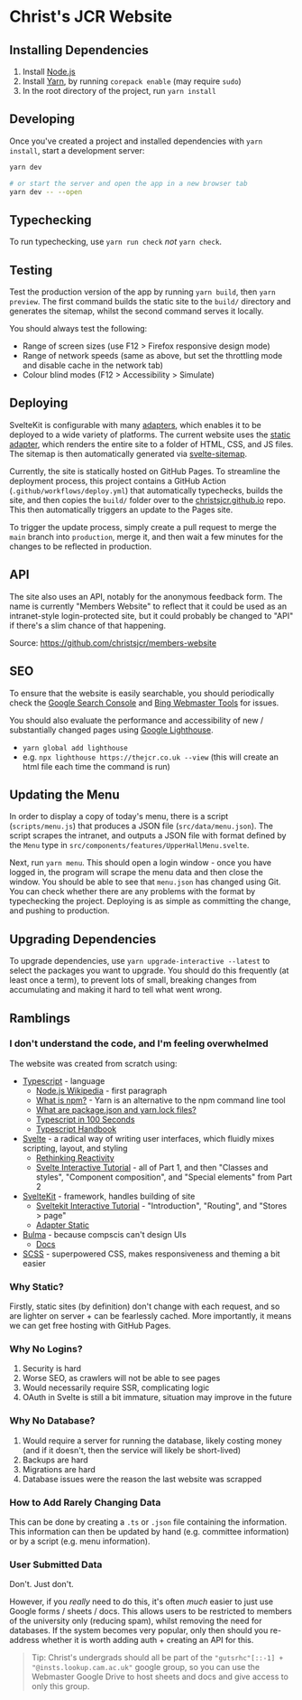 # Christ's JCR Website

## Installing Dependencies

1. Install [Node.js](https://nodejs.org/en/download/)
2. Install [Yarn](https://yarnpkg.com/getting-started/install), by running `corepack enable` (may require `sudo`)
3. In the root directory of the project, run `yarn install`

## Developing

Once you've created a project and installed dependencies with `yarn install`, start a development server:

```bash
yarn dev

# or start the server and open the app in a new browser tab
yarn dev -- --open
```

## Typechecking

To run typechecking, use `yarn run check` *not* `yarn check`.

## Testing

Test the production version of the app by running `yarn build`, then `yarn preview`. The first command builds the static site to the `build/` directory and generates the sitemap, whilst the second command serves it locally.

You should always test the following:
 - Range of screen sizes (use F12 > Firefox responsive design mode)
 - Range of network speeds (same as above, but set the throttling mode and disable cache in the network tab)
 - Colour blind modes (F12 > Accessibility > Simulate)

## Deploying

SvelteKit is configurable with many [adapters](https://kit.svelte.dev/docs/adapters), which enables it to be deployed to a wide variety of platforms. The current website uses the [static adapter](https://github.com/sveltejs/kit/tree/master/packages/adapter-static), which renders the entire site to a folder of HTML, CSS, and JS files. The sitemap is then automatically generated via [svelte-sitemap](https://github.com/bartholomej/svelte-sitemap).

Currently, the site is statically hosted on GitHub Pages. To streamline the deployment process, this project contains a GitHub Action (`.github/workflows/deploy.yml`) that automatically typechecks, builds the site, and then copies the `build/` folder over to the [christsjcr.github.io](https://github.com/christsjcr/christsjcr.github.io) repo. This then automatically triggers an update to the Pages site.

To trigger the update process, simply create a pull request to merge the `main` branch into `production`, merge it, and then wait a few minutes for the changes to be reflected in production. 

## API

The site also uses an API, notably for the anonymous feedback form. The name is currently "Members Website" to reflect that it could be used as an intranet-style login-protected site, but it could probably be changed to "API" if there's a slim chance of that happening.

Source: https://github.com/christsjcr/members-website

## SEO

To ensure that the website is easily searchable, you should periodically check the [Google Search Console](https://search.google.com/search-console?resource_id=sc-domain%3Athejcr.co.uk) and [Bing Webmaster Tools](https://www.bing.com/webmasters) for issues.

You should also evaluate the performance and accessibility of new / substantially changed pages using [Google Lighthouse](https://en.wikipedia.org/wiki/Google_Lighthouse).
 - `yarn global add lighthouse`
 - e.g. `npx lighthouse https://thejcr.co.uk --view` (this will create an html file each time the command is run)

## Updating the Menu

In order to display a copy of today's menu, there is a script (`scripts/menu.js`) that produces a JSON file (`src/data/menu.json`). The script scrapes the intranet, and outputs a JSON file with format defined by the `Menu` type in `src/components/features/UpperHallMenu.svelte`.

Next, run `yarn menu`. This should open a login window - once you have logged in, the program will scrape the menu data and then close the window. You should be able to see that `menu.json` has changed using Git. You can check whether there are any problems with the format by typechecking the project. Deploying is as simple as committing the change, and pushing to production.

## Upgrading Dependencies

To upgrade dependencies, use `yarn upgrade-interactive --latest` to select the packages you want to upgrade. You should do this frequently (at least once a term), to prevent lots of small, breaking changes from accumulating and making it hard to tell what went wrong.

## Ramblings

### I don't understand the code, and I'm feeling overwhelmed

The website was created from scratch using:
 - [Typescript](https://www.typescriptlang.org/) - language
   - [Node.js Wikipedia](https://en.wikipedia.org/wiki/Node.js) - first paragraph
   - [What is npm?](https://www.youtube.com/watch?v=ZNbFagCBlwo) - Yarn is an alternative to the npm command line tool
   - [What are package.json and yarn.lock files?](https://stackoverflow.com/questions/51203500/difference-between-package-json-package-lock-json-and-yarn-lock-files)
   - [Typescript in 100 Seconds](https://www.youtube.com/watch?v=zQnBQ4tB3ZA)
   - [Typescript Handbook](https://www.typescriptlang.org/docs/handbook/intro.html)
 - [Svelte](https://svelte.dev/) - a radical way of writing user interfaces, which fluidly mixes scripting, layout, and styling
   - [Rethinking Reactivity](https://www.youtube.com/watch?v=AdNJ3fydeao)
   - [Svelte Interactive Tutorial](https://learn.svelte.dev/tutorial/welcome-to-svelte) - all of Part 1, and then "Classes and styles", "Component composition", and "Special elements" from Part 2
 - [SvelteKit](https://kit.svelte.dev/) - framework, handles building of site
   - [Sveltekit Interactive Tutorial](https://learn.svelte.dev/tutorial/introducing-sveltekit) - "Introduction", "Routing", and "Stores > page"
   - [Adapter Static](https://kit.svelte.dev/docs/adapter-static)
 - [Bulma](https://bulma.io/) - because compscis can't design UIs
   - [Docs](https://bulma.io/documentation/)
 - [SCSS](https://sass-lang.com/documentation/syntax) - superpowered CSS, makes responsiveness and theming a bit easier

### Why Static?

Firstly, static sites (by definition) don't change with each request, and so are lighter on server + can be fearlessly cached. More importantly, it means we can get free hosting with GitHub Pages.

### Why No Logins?

1. Security is hard
2. Worse SEO, as crawlers will not be able to see pages
3. Would necessarily require SSR, complicating logic
4. OAuth in Svelte is still a bit immature, situation may improve in the future

### Why No Database?

1. Would require a server for running the database, likely costing money (and if it doesn't, then the service will likely be short-lived)
2. Backups are hard
3. Migrations are hard
4. Database issues were the reason the last website was scrapped

### How to Add Rarely Changing Data

This can be done by creating a `.ts` or `.json` file containing the information. This information can then be updated by hand (e.g. committee information) or by a script (e.g. menu information).

### User Submitted Data

Don't. Just don't. 

However, if you *really* need to do this, it's often *much* easier to just use Google forms / sheets / docs. This allows users to be restricted to members of the university only (reducing spam), whilst removing the need for databases. If the system becomes very popular, only then should you re-address whether it is worth adding auth + creating an API for this. 

> Tip: Christ's undergrads should all be part of the `"gutsrhc"[::-1] + "@insts.lookup.cam.ac.uk"` google group, so you can use the Webmaster Google Drive to host sheets and docs and give access to only this group.
